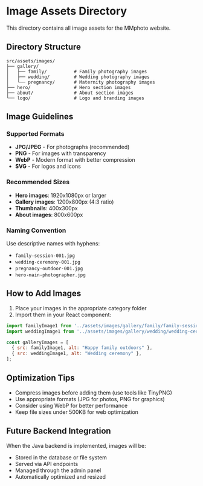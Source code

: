 # Image Assets Directory

This directory contains all image assets for the MMphoto website.

## Directory Structure

```
src/assets/images/
├── gallery/
│   ├── family/          # Family photography images
│   ├── wedding/         # Wedding photography images
│   └── pregnancy/       # Maternity photography images
├── hero/                # Hero section images
├── about/               # About section images
└── logo/                # Logo and branding images
```

## Image Guidelines

### Supported Formats
- **JPG/JPEG** - For photographs (recommended)
- **PNG** - For images with transparency
- **WebP** - Modern format with better compression
- **SVG** - For logos and icons

### Recommended Sizes
- **Hero images**: 1920x1080px or larger
- **Gallery images**: 1200x800px (4:3 ratio)
- **Thumbnails**: 400x300px
- **About images**: 800x600px

### Naming Convention
Use descriptive names with hyphens:
- `family-session-001.jpg`
- `wedding-ceremony-001.jpg`
- `pregnancy-outdoor-001.jpg`
- `hero-main-photographer.jpg`

## How to Add Images

1. Place your images in the appropriate category folder
2. Import them in your React component:

```javascript
import familyImage1 from '../assets/images/gallery/family/family-session-001.jpg';
import weddingImage1 from '../assets/images/gallery/wedding/wedding-ceremony-001.jpg';

const galleryImages = [
  { src: familyImage1, alt: "Happy family outdoors" },
  { src: weddingImage1, alt: "Wedding ceremony" },
];
```

## Optimization Tips

- Compress images before adding them (use tools like TinyPNG)
- Use appropriate formats (JPG for photos, PNG for graphics)
- Consider using WebP for better performance
- Keep file sizes under 500KB for web optimization

## Future Backend Integration

When the Java backend is implemented, images will be:
- Stored in the database or file system
- Served via API endpoints
- Managed through the admin panel
- Automatically optimized and resized 